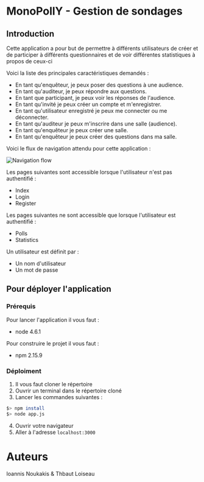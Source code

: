 # MonoPollY - Gestion de sondages

## Introduction

Cette application a pour but de permettre à différents utilisateurs de créer et de participer à différents questionnaires et de voir différentes statistiques à propos de ceux-ci

Voici la liste des principales caractéristiques demandés :

- En tant qu'enquêteur, je peux poser des questions à une audience.
- En tant qu'auditeur, je peux répondre aux questions.
- En tant que participant, je peux voir les réponses de l'audience.
- En tant qu'invité je peux créer un compte et m'enregistrer.
- En tant qu'utilisateur enregistré je peux me connecter ou me déconnecter.
- En tant qu'auditeur je peux m'inscrire dans une salle (audience).
- En tant qu'enquêteur je peux créer une salle.
- En tant qu'enquêteur je peux créer des questions dans ma salle.

Voici le flux de navigation attendu pour cette application :

![Navigation flow](resources/navigation-flow.png)

Les pages suivantes sont accessible lorsque l'utilisateur n'est pas authentifié :

  - Index
  - Login
  - Register

Les pages suivantes ne sont accessible que lorsque l'utilisateur est authentifié :

  - Polls
  - Statistics

Un utilisateur est définit par :

  - Un nom d'utilisateur
  - Un mot de passe

## Pour déployer l'application

### Prérequis

Pour lancer l'application il vous faut :

- node 4.6.1

Pour construire le projet il vous faut :

- npm 2.15.9

### Déploiment

1. Il vous faut cloner le répertoire
2. Ouvrir un terminal dans le répertoire cloné
3. Lancer les commandes suivantes :

  ```bash
  $> npm install
  $> node app.js
  ```
4. Ouvrir votre navigateur
5. Aller à l'adresse `localhost:3000`

# Auteurs
Ioannis Noukakis & Thbaut Loiseau
